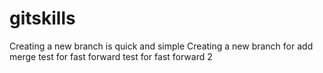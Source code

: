 # gitskills
Creating a new branch is quick and simple
Creating a new branch for add merge
test for fast forward
test for fast forward 2
